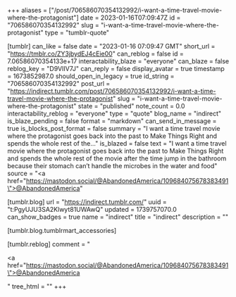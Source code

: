 +++
aliases = ["/post/706586070354132992/i-want-a-time-travel-movie-where-the-protagonist"]
date = 2023-01-16T07:09:47Z
id = "706586070354132992"
slug = "i-want-a-time-travel-movie-where-the-protagonist"
type = "tumblr-quote"

[tumblr]
can_like = false
date = "2023-01-16 07:09:47 GMT"
short_url = "https://tmblr.co/ZY3jbydEJ4cEie00"
can_reblog = false
id = 7.06586070354133e+17
interactability_blaze = "everyone"
can_blaze = false
reblog_key = "D9VIIV7J"
can_reply = false
display_avatar = true
timestamp = 1673852987.0
should_open_in_legacy = true
id_string = "706586070354132992"
post_url = "https://indirect.tumblr.com/post/706586070354132992/i-want-a-time-travel-movie-where-the-protagonist"
slug = "i-want-a-time-travel-movie-where-the-protagonist"
state = "published"
note_count = 0.0
interactability_reblog = "everyone"
type = "quote"
blog_name = "indirect"
is_blaze_pending = false
format = "markdown"
can_send_in_message = true
is_blocks_post_format = false
summary = "I want a time travel movie where the protagonist goes back into the past to Make Things Right and spends the whole rest of the..."
is_blazed = false
text = "I want a time travel movie where the protagonist goes back into the past to Make Things Right and spends the whole rest of the movie after the time jump in the bathroom because their stomach can&rsquo;t handle the microbes in the water and food"
source = "<a href=\"https://mastodon.social/@AbandonedAmerica/109684075678383491\">@AbandonedAmerica</a>"

[tumblr.blog]
url = "https://indirect.tumblr.com/"
uuid = "t:PgyUJU3SA2Klwyt81UWAwQ"
updated = 1739757070.0
can_show_badges = true
name = "indirect"
title = "indirect"
description = ""

[tumblr.blog.tumblrmart_accessories]

[tumblr.reblog]
comment = "<p><a href=\"https://mastodon.social/@AbandonedAmerica/109684075678383491\">@AbandonedAmerica</a></p>"
tree_html = ""
+++
